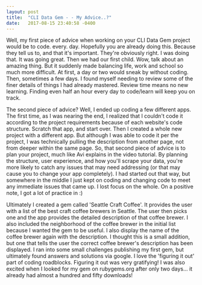 ```yaml
---
layout: post
title:  "CLI Data Gem - - My Advice..?"
date:   2017-08-15 23:40:58 -0400
---
```



Well, my first piece of advice when working on your CLI Data Gem project would be to code. every. day.  Hopefully you are already doing this.  Because they tell us to, and that it's important.  They're obviously right.  I was doing that.  It was going great.
Then we had our first child.  Wow, talk about an amazing thing.  But it suddenly made balancing life, work and school so much more difficult.  At first, a day or two would sneak by without coding.  Then, sometimes a few days.
I found myself needing to review some of the finer details of things I had already mastered.  Review time means no new learning.  Finding even half an hour every day to code/learn will keep you on track.

The second piece of advice? Well, I ended up coding a few different apps.  The first time, as I was nearing the end, I realized that I couldn't code it according to the project requirements because of each website's code structure.  Scratch that app, and start over. Then I created a whole new project with a different app.  But although I was able to code it per the project, I was technically pulling the description from another page, not from deeper within the same page.
So, that second piece of advice is to plan your project, much like Avi explains in the video tutorial.  By planning the structure, user experience, and how you'll scrape your data, you're more likely to catch any issues that may need addressing (or that may cause you to change your app completely).  I had started out that way, but somewhere in the middle I just kept on coding and changing code to meet any immediate issues that came up.  I lost focus on the whole.  On a positive note, I got a lot of practice in :)

Ultimately I created a gem called 'Seattle Craft Coffee'.  It provides the user with a list of the best craft coffee brewers in Seattle.  The user then picks one and the app provides the detailed description of that coffee brewer.  I also included the neighborhood of the coffee brewer in the initial list because I wanted the gem to be useful.  I also display the name of the coffee brewer again with the description.  I thought this is a small addition, but one that tells the user the correct coffee brewer's description has been displayed.
I ran into some small challenges publishing my first gem, but ultimately found answers and solutions via google.  I love the 'figuring it out' part of coding roadblocks.  Figuring it out was very gratifying!  I was also excited when I looked for my gem on rubygems.org after only two days... it already had almost a hundred and fifty downloads!
